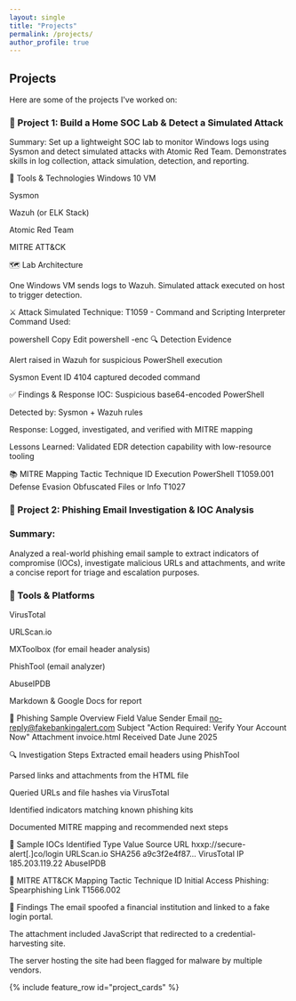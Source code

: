 ```yaml
---
layout: single
title: "Projects"
permalink: /projects/
author_profile: true
---
```

## Projects
Here are some of the projects I've worked on:

### 🔐 Project 1: Build a Home SOC Lab & Detect a Simulated Attack

Summary:
Set up a lightweight SOC lab to monitor Windows logs using Sysmon and detect simulated attacks with Atomic Red Team. Demonstrates skills in log collection, attack simulation, detection, and reporting.

🧰 Tools & Technologies
Windows 10 VM

Sysmon

Wazuh (or ELK Stack)

Atomic Red Team

MITRE ATT&CK

🗺️ Lab Architecture

One Windows VM sends logs to Wazuh. Simulated attack executed on host to trigger detection.

⚔️ Attack Simulated
Technique: T1059 - Command and Scripting Interpreter
Command Used:

powershell
Copy
Edit
powershell -enc <base64 encoded malicious script>
🔍 Detection Evidence

Alert raised in Wazuh for suspicious PowerShell execution

Sysmon Event ID 4104 captured decoded command

✅ Findings & Response
IOC: Suspicious base64-encoded PowerShell

Detected by: Sysmon + Wazuh rules

Response: Logged, investigated, and verified with MITRE mapping

Lessons Learned: Validated EDR detection capability with low-resource tooling

📚 MITRE Mapping
Tactic	Technique	ID
Execution	PowerShell	T1059.001
Defense Evasion	Obfuscated Files or Info	T1027

### 📨 Project 2: Phishing Email Investigation & IOC Analysis

### Summary:
Analyzed a real-world phishing email sample to extract indicators of compromise (IOCs), investigate malicious URLs and attachments, and write a concise report for triage and escalation purposes.

### 🧰 Tools & Platforms
VirusTotal

URLScan.io

MXToolbox (for email header analysis)

PhishTool (email analyzer)

AbuseIPDB

Markdown & Google Docs for report

📩 Phishing Sample Overview
Field	Value
Sender Email	no-reply@fakebankingalert.com
Subject	"Action Required: Verify Your Account Now"
Attachment	invoice.html
Received Date	June 2025

🔍 Investigation Steps
Extracted email headers using PhishTool

Parsed links and attachments from the HTML file

Queried URLs and file hashes via VirusTotal

Identified indicators matching known phishing kits

Documented MITRE mapping and recommended next steps

🧪 Sample IOCs Identified
Type	Value	Source
URL	hxxp://secure-alert[.]co/login	URLScan.io
SHA256	a9c3f2e4f87...	VirusTotal
IP	185.203.119.22	AbuseIPDB

🧭 MITRE ATT&CK Mapping
Tactic	Technique	ID
Initial Access	Phishing: Spearphishing Link	T1566.002

🧾 Findings
The email spoofed a financial institution and linked to a fake login portal.

The attachment included JavaScript that redirected to a credential-harvesting site.

The server hosting the site had been flagged for malware by multiple vendors.

{% include feature_row id="project_cards" %}


